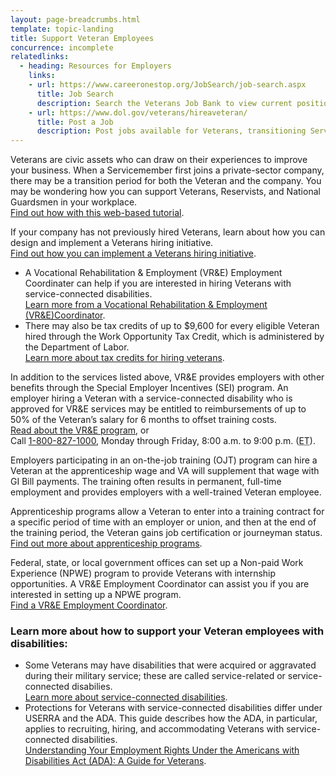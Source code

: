 ```yaml
---
layout: page-breadcrumbs.html
template: topic-landing
title: Support Veteran Employees
concurrence: incomplete
relatedlinks:
  - heading: Resources for Employers
    links:
    - url: https://www.careeronestop.org/JobSearch/job-search.aspx
      title: Job Search
      description: Search the Veterans Job Bank to view current positions.
    - url: https://www.dol.gov/veterans/hireaveteran/
      title: Post a Job
      description: Post jobs available for Veterans, transitioning Servicemembers, and their families.
---
```


<div class="va-introtext">

Veterans are civic assets who can draw on their experiences to improve your business. When a Servicemember first joins a private-sector company, there may be a transition period for both the Veteran and the company. You may be wondering how you can support Veterans, Reservists, and National Guardsmen in your workplace. <br> [Find out how with this web-based tutorial](https://www.va.gov/VETSINWORKPLACE/training/EAP/default.htm).

</div>

If your company has not previously hired Veterans, learn about how you can design and implement a Veterans hiring initiative. <br> 
[Find out how you can implement a Veterans hiring initiative](http://www.dol.gov/vets/ahaw/index.htm). <br> 
- A Vocational Rehabilitation & Employment (VR&E) Employment Coordinater can help if you are interested in hiring Veterans with service-connected disabilities. <br> 
[Learn more from a Vocational Rehabilitation & Employment (VR&E)Coordinator](https://www.benefits.va.gov/VOCREHAB/docs/EmploymentCoordinators.xls). <br> 
- There may also be tax credits of up to $9,600 for every eligible Veteran hired through the Work Opportunity Tax Credit, which is administered by the Department of Labor. <br> [Learn more about tax credits for hiring veterans]( https://www.doleta.gov/business/incentives/opptax/eligible.cfm#Veterans).

In addition to the services listed above, VR&E provides employers with other benefits through the Special Employer Incentives (SEI) program. An employer hiring a Veteran with a service-connected disability who is approved for VR&E services may be entitled to reimbursements of up to 50% of the Veteran’s salary for 6 months to offset training costs. <br> [Read about the VR&E program](https://www.benefits.va.gov/vocrehab/index.asp), or <br> 
Call <a href="tel:+1-800-827-1000">1-800-827-1000</a>, Monday through Friday, 8:00 a.m. to 9:00 p.m. (<abbr title="eastern time">ET</abbr>).

Employers participating in an on-the-job training (OJT) program can hire a Veteran at the apprenticeship wage and VA will supplement that wage with GI Bill payments. The training often results in permanent, full-time employment and provides employers with a well-trained Veteran employee.

Apprenticeship programs allow a Veteran to enter into a training contract for a specific period of time with an employer or union, and then at the end of the training period, the Veteran gains job certification or journeyman status. <br> [Find out more about apprenticeship programs](https://www.dol.gov/apprenticeship/).

Federal, state, or local government offices can set up a Non-paid Work Experience (NPWE) program to provide Veterans with internship opportunities. A VR&E Employment Coordinator can assist you if you are interested in setting up a NPWE program. <br>
[Find a VR&E Employment Coordinator](https://www.benefits.va.gov/VOCREHAB/docs/EmploymentCoordinators.xls).

### Learn more about how to support your Veteran employees with disabilities:

- Some Veterans may have disabilities that were acquired or aggravated during their military service; these are called service-related or service-connected disabilies. <br> [Learn more about service-connected disabilities](/disability-benefits/conditions/).
- Protections for Veterans with service-connected disabilities differ under USERRA and the ADA. This guide describes how the ADA, in particular, applies to recruiting, hiring, and accommodating Veterans with service-connected disabilities. <br> [Understanding Your Employment Rights Under the Americans with Disabilities Act (ADA): A Guide for Veterans](http://www.eeoc.gov/eeoc/publications/ada_veterans.cfm). 
